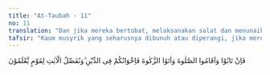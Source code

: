 ```yaml
---
title: "At-Taubah - 11"
no: 11
translation: "Dan jika mereka bertobat, melaksanakan salat dan menunaikan zakat, maka (berarti mereka itu) adalah saudara-saudaramu seagama. Kami menjelaskan ayat-ayat itu bagi orang-orang yang mengetahui."
tafsir: "Kaum musyrik yang seharusnya dibunuh atau diperangi, jika mereka bertobat yakni beriman kepada Allah dan Rasul-Nya, melaksanakan salat lima waktu dan menunaikan kewajiban zakat, maka Allah menyatakan bahwa mereka adalah saudara-saudara seagama dengan orang-orang mukmin yang mempunyai hak dan kewajiban yang sama tanpa ada perbedaan. Ikatan persaudaraan yang demikian adalah ikatan yang sangat kuat dan luas yang dapat menghilangkan segala macam perselisihan dan permusuhan yang ditimbulkan oleh perbedaan suku, bangsa dan sebagainya. Dalam hal ini Rasulullah saw bersabda:\n\nSaya diperintahkan memerangi manusia hingga bersyahadat bahwa tiada Tuhan melainkan Allah dan sesungguhnya Muhammad adalah Rasulullah, maka apabila mereka bersyahadat bahwa tiada Tuhan selain Allah dan sesungguhnya Muhammad adalah Rasulullah, mereka menghadap kiblat kita, memakan sembelihan kita dan salat seperti kita, maka haramlah atas kita darah mereka dan harta-harta mereka, kecuali menurut haknya. Mereka mempunyai hak dan kewajiban seperti orang-orang Islam. (Riwayat Muslim dari Anas bin Malik)\n\nAyat-ayat itu ditujukan kepada orang yang mau mengerti, terutama mengenai kaum musyrikin yang bertobat ataupun yang tidak dan bagaimana seharusnya mereka itu diperlakukan."
---
```


فَاِنْ تَابُوْا وَاَقَامُوا الصَّلٰوةَ وَاٰتَوُا الزَّكٰوةَ فَاِخْوَانُكُمْ فِى الدِّيْنِ ۗوَنُفَصِّلُ الْاٰيٰتِ لِقَوْمٍ يَّعْلَمُوْنَ 

